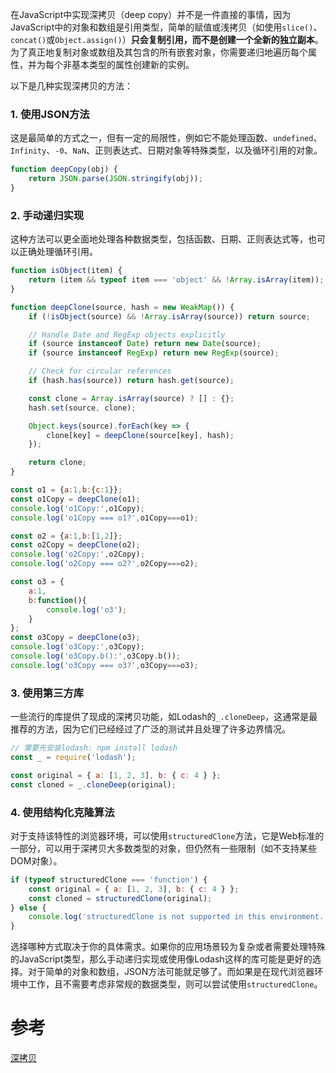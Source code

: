 
在JavaScript中实现深拷贝（deep copy）并不是一件直接的事情，因为JavaScript中的对象和数组是引用类型，简单的赋值或浅拷贝（如使用`slice()`、`concat()`或`Object.assign()`）**只会复制引用，而不是创建一个全新的独立副本**。为了真正地复制对象或数组及其包含的所有嵌套对象，你需要递归地遍历每个属性，并为每个非基本类型的属性创建新的实例。

以下是几种实现深拷贝的方法：

### 1. 使用JSON方法
这是最简单的方式之一，但有一定的局限性，例如它不能处理函数、`undefined`、`Infinity`、`-0`、`NaN`、正则表达式、日期对象等特殊类型，以及循环引用的对象。

```javascript
function deepCopy(obj) {
    return JSON.parse(JSON.stringify(obj));
}
```

### 2. 手动递归实现
这种方法可以更全面地处理各种数据类型，包括函数、日期、正则表达式等，也可以正确处理循环引用。

```javascript
function isObject(item) {
    return (item && typeof item === 'object' && !Array.isArray(item));
}

function deepClone(source, hash = new WeakMap()) {
    if (!isObject(source) && !Array.isArray(source)) return source;

    // Handle Date and RegExp objects explicitly
    if (source instanceof Date) return new Date(source);
    if (source instanceof RegExp) return new RegExp(source);

    // Check for circular references
    if (hash.has(source)) return hash.get(source);

    const clone = Array.isArray(source) ? [] : {};
    hash.set(source, clone);

    Object.keys(source).forEach(key => {
        clone[key] = deepClone(source[key], hash);
    });

    return clone;
}

const o1 = {a:1,b:{c:1}};
const o1Copy = deepClone(o1);
console.log('o1Copy:',o1Copy);
console.log('o1Copy === o1?',o1Copy===o1);

const o2 = {a:1,b:[1,2]};
const o2Copy = deepClone(o2);
console.log('o2Copy:',o2Copy);
console.log('o2Copy === o2?',o2Copy===o2);

const o3 = {
	a:1,
	b:function(){
		console.log('o3');
	}
};
const o3Copy = deepClone(o3);
console.log('o3Copy:',o3Copy);
console.log('o3Copy.b():',o3Copy.b());
console.log('o3Copy === o3?',o3Copy===o3);
```

### 3. 使用第三方库
一些流行的库提供了现成的深拷贝功能，如Lodash的`_.cloneDeep`，这通常是最推荐的方法，因为它们已经经过了广泛的测试并且处理了许多边界情况。

```javascript
// 需要先安装lodash: npm install lodash
const _ = require('lodash');

const original = { a: [1, 2, 3], b: { c: 4 } };
const cloned = _.cloneDeep(original);
```

### 4. 使用结构化克隆算法
对于支持该特性的浏览器环境，可以使用`structuredClone`方法，它是Web标准的一部分，可以用于深拷贝大多数类型的对象，但仍然有一些限制（如不支持某些DOM对象）。

```javascript
if (typeof structuredClone === 'function') {
    const original = { a: [1, 2, 3], b: { c: 4 } };
    const cloned = structuredClone(original);
} else {
    console.log('structuredClone is not supported in this environment.');
}
```

选择哪种方式取决于你的具体需求。如果你的应用场景较为复杂或者需要处理特殊的JavaScript类型，那么手动递归实现或使用像Lodash这样的库可能是更好的选择。对于简单的对象和数组，JSON方法可能就足够了。而如果是在现代浏览器环境中工作，且不需要考虑非常规的数据类型，则可以尝试使用`structuredClone`。


# 参考
[深拷贝](https://www.bilibili.com/video/BV1zX4y1Y7GA/?spm_id_from=333.337.search-card.all.click&vd_source=22af953ea4c09540ad1966711a2d53f0)
